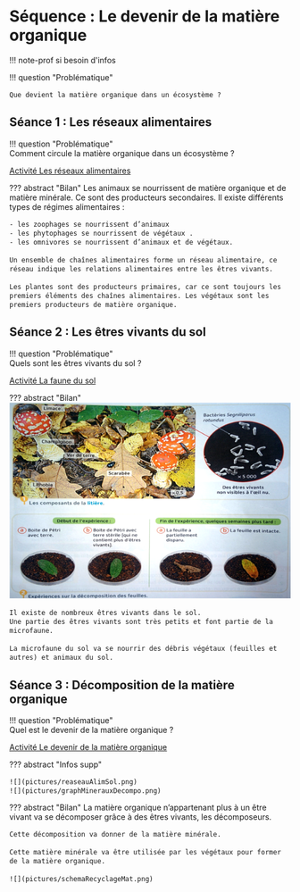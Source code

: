 # Séquence : Le devenir de la matière organique

!!! note-prof
    si besoin d'infos


!!! question "Problématique"

    Que devient la matière organique dans un écosystème ?




## Séance 1 : Les réseaux alimentaires

!!! question "Problématique"  
    Comment circule la matière organique dans un écosystème ? 

[Activité Les réseaux alimentaires](../reseauxAlim)

??? abstract "Bilan"
    Les animaux se nourrissent de matière organique et de matière minérale. Ce sont des producteurs secondaires.
    Il existe différents types de régimes alimentaires :

         
    - les zoophages se nourrissent d’animaux
    - les phytophages se nourrissent de végétaux .
    - les omnivores se nourrissent d’animaux et de végétaux.
  
    Un ensemble de chaînes alimentaires forme un réseau alimentaire, ce réseau indique les relations alimentaires entre les êtres vivants.

    Les plantes sont des producteurs primaires, car ce sont toujours les premiers éléments des chaînes alimentaires. Les végétaux sont les premiers producteurs de matière organique.

## Séance 2 : Les êtres vivants du sol

!!! question "Problématique"  
    Quels sont les êtres vivants du sol ? 


[Activité La faune du sol](../devenirMatOrga)




??? abstract "Bilan"
    ![](pictures/etresVivantsSol.png)

    Il existe de nombreux êtres vivants dans le sol. 
    Une partie des êtres vivants sont très petits et font partie de la microfaune.

    La microfaune du sol va se nourrir des débris végétaux (feuilles et autres) et animaux du sol. 
    
## Séance 3 : Décomposition de la matière organique

!!! question "Problématique"  
    Quel est le devenir de la matière organique ?

[Activité Le devenir de la matière organique](../devenirMatOrga)



??? abstract "Infos supp"

    ![](pictures/reaseauAlimSol.png)
    ![](pictures/graphMinerauxDecompo.png)

??? abstract "Bilan"
    La matière organique n’appartenant plus à un être vivant va se décomposer grâce à des êtres vivants, les décomposeurs.

    Cette décomposition va donner de la matière minérale.
    
    Cette matière minérale va être utilisée par les végétaux pour former de la matière organique.

    ![](pictures/schemaRecyclageMat.png)
